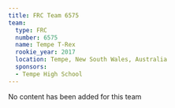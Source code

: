 ```yaml
---
title: FRC Team 6575
team:
  type: FRC
  number: 6575
  name: Tempe T-Rex
  rookie_year: 2017
  location: Tempe, New South Wales, Australia
  sponsors:
  - Tempe High School
---
```


No content has been added for this team